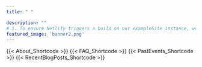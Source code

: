 ```yaml
---
title: " "

description: ""
# 1. To ensure Netlify triggers a build on our exampleSite instance, we need to change a file in the exampleSite directory.
featured_image: 'banner2.png'
---
```

{{< About_Shortcode >}}
{{< FAQ_Shortcode >}}
{{< PastEvents_Shortcode >}}
{{< RecentBlogPosts_Shortcode >}}
